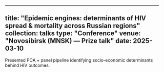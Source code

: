 
---
title: "Epidemic engines: determinants of HIV spread & mortality across Russian regions"
collection: talks
type: "Conference"
venue: "Novosibirsk (MNSK) — Prize talk"
date: 2025-03-10
---

Presented PCA + panel pipeline identifying socio-economic determinants behind HIV outcomes.
